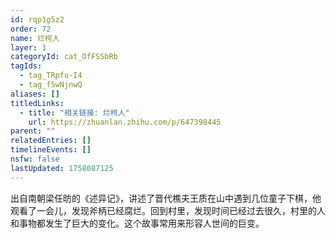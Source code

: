 ```yaml
---
id: rqp1g5z2
order: 72
name: 烂柯人
layer: 1
categoryId: cat_OfFSSbRb
tagIds:
  - tag_TRpfu-I4
  - tag_fSwNjnwQ
aliases: []
titledLinks:
  - title: "相关链接: 烂柯人"
    url: https://zhuanlan.zhihu.com/p/647398445
parent: ""
relatedEntries: []
timelineEvents: []
nsfw: false
lastUpdated: 1758087125
---
```


出自南朝梁任昉的《述异记》，讲述了晋代樵夫王质在山中遇到几位童子下棋，他观看了一会儿，发现斧柄已经腐烂。回到村里，发现时间已经过去很久，村里的人和事物都发生了巨大的变化。这个故事常用来形容人世间的巨变。